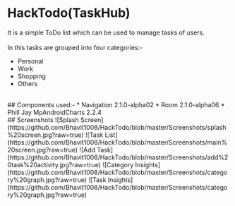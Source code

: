# HackTodo(TaskHub)
It is a simple ToDo list which can be used to manage tasks of users.</br></br>
In this tasks are grouped into four categories:-
* Personal
* Work
* Shopping
* Others
</br>
## Components used:-
* Navigation 2.1.0-alpha02
* Room 2.1.0-alpha06
* Phill Jay MpAndroidCharts 2.2.4
</br>
## Screenshots
![Splash Screen](https://github.com/Bhavit1008/HackTodo/blob/master/Screenshots/splash%20screen.jpg?raw=true)
![Task List](https://github.com/Bhavit1008/HackTodo/blob/master/Screenshots/main%20screen.jpg?raw=true)
![Add Task](https://github.com/Bhavit1008/HackTodo/blob/master/Screenshots/add%20task%20activity.jpg?raw=true)
![Category Insights](https://github.com/Bhavit1008/HackTodo/blob/master/Screenshots/category%20graph.jpg?raw=true)
![Task Insights](https://github.com/Bhavit1008/HackTodo/blob/master/Screenshots/category%20graph.jpg?raw=true)
